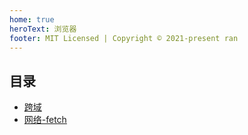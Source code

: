 ```yaml
---
home: true
heroText: 浏览器
footer: MIT Licensed | Copyright © 2021-present ran
---
```


## 目录

* [跨域](./跨域/cors)
* [网络-fetch](./网络/fetch)

